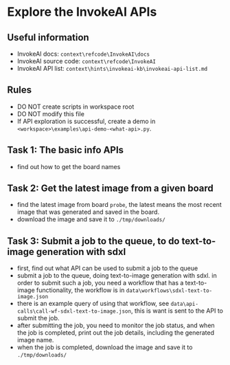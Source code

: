 # Explore the InvokeAI APIs

## Useful information

- InvokeAI docs: `context\refcode\InvokeAI\docs`
- InvokeAI source code: `context\refcode\InvokeAI`
- InvokeAI API list: `context\hints\invokeai-kb\invokeai-api-list.md`

## Rules

- DO NOT create scripts in workspace root
- DO NOT modify this file
- If API exploration is successful, create a demo in `<workspace>\examples\api-demo-<what-api>.py`.

## Task 1: The basic info APIs

- find out how to get the board names

## Task 2: Get the latest image from a given board

- find the latest image from board `probe`, the latest means the most recent image that was generated and saved in the board.
- download the image and save it to `./tmp/downloads/`

## Task 3: Submit a job to the queue, to do text-to-image generation with sdxl

- first, find out what API can be used to submit a job to the queue
- submit a job to the queue, doing text-to-image generation with sdxl. in order to submit such a job, you need a workflow that has a text-to-image functionality, the workflow is in `data\workflows\sdxl-text-to-image.json`
- there is an example query of using that workflow, see `data\api-calls\call-wf-sdxl-text-to-image.json`, this is want is sent to the API to submit the job.
- after submitting the job, you need to monitor the job status, and when the job is completed, print out the job details, including the generated image name.
- when the job is completed, download the image and save it to `./tmp/downloads/`